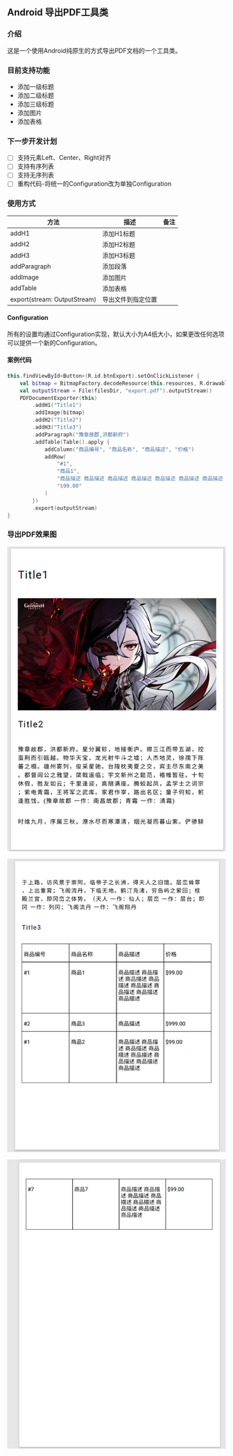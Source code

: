 ## Android 导出PDF工具类

### 介绍

这是一个使用Android纯原生的方式导出PDF文档的一个工具类。



### 目前支持功能

* 添加一级标题
* 添加二级标题
* 添加三级标题
* 添加图片
* 添加表格

### 下一步开发计划

- [ ] 支持元素Left、Center、Right对齐
- [ ] 支持有序列表
- [ ] 支持无序列表
- [ ] 重构代码-将统一的Configuration改为单独Configuration

### 使用方式

| 方法                         | 描述               | 备注 |
| ---------------------------- | ------------------ | ---- |
| addH1                        | 添加H1标题         |      |
| addH2                        | 添加H2标题         |      |
| addH3                        | 添加H3标题         |      |
| addParagraph                 | 添加段落           |      |
| addImage                     | 添加图片           |      |
| addTable                     | 添加表格           |      |
| export(stream: OutputStream) | 导出文件到指定位置 |      |

#### Configuration

所有的设置均通过Configuration实现，默认大小为A4纸大小，如果更改任何选项可以提供一个新的Configuration。

#### 案例代码

```kotlin
this.findViewById<Button>(R.id.btnExport).setOnClickListener {
    val bitmap = BitmapFactory.decodeResource(this.resources, R.drawable.pdf_img)
    val outputStream = File(filesDir, "export.pdf").outputStream()
    PDFDocumentExporter(this)
        .addH1("Title1")
        .addImage(bitmap)
        .addH2("Title2")
        .addH3("Title3")
        .addParagraph("豫章故郡,洪都新府")
        .addTable(Table().apply {
            addColumn("商品编号", "商品名称", "商品描述", "价格")
            addRow(
                "#1",
                "商品1",
                "商品描述 商品描述 商品描述 商品描述 商品描述 商品描述 商品描述 商品描述",
                "$99.00"
            )
        })
        .export(outputStream)
}
```



### 导出PDF效果图

![image-20240606164642313](assets/image-20240606164642313.png)



![image-20240606164652052](assets/image-20240606164652052.png)

![image-20240606164701225](assets/image-20240606164701225.png)